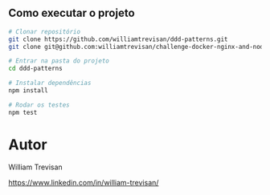 ## Como executar o projeto

```bash
# Clonar repositório
git clone https://github.com/williamtrevisan/ddd-patterns.git
git clone git@github.com:williamtrevisan/challenge-docker-nginx-and-nodejs.git

# Entrar na pasta do projeto
cd ddd-patterns

# Instalar dependências
npm install

# Rodar os testes
npm test
```

# Autor

William Trevisan

https://www.linkedin.com/in/william-trevisan/
